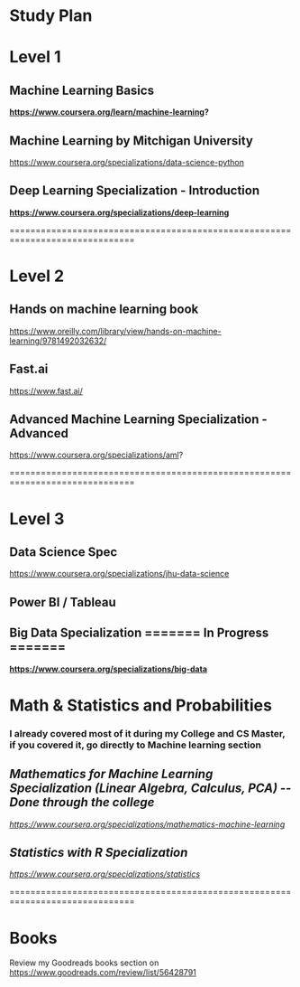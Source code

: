 # Study Plan

# Level 1

## Machine Learning Basics
<b> https://www.coursera.org/learn/machine-learning? </b> 

## Machine Learning by Mitchigan University
https://www.coursera.org/specializations/data-science-python

## Deep Learning Specialization - Introduction
<b> https://www.coursera.org/specializations/deep-learning </b> 

==============================================================================

# Level 2

## Hands on machine learning book
https://www.oreilly.com/library/view/hands-on-machine-learning/9781492032632/

## Fast.ai
https://www.fast.ai/

## Advanced Machine Learning Specialization - Advanced
https://www.coursera.org/specializations/aml?

==============================================================================

# Level 3

## Data Science Spec 
https://www.coursera.org/specializations/jhu-data-science

## Power BI / Tableau

## Big Data Specialization ======= In Progress =======
<b> https://www.coursera.org/specializations/big-data </b> 

# Math & Statistics and Probabilities

### I already covered most of it during my College and CS Master, if you covered it, go directly to Machine learning section

## <i> Mathematics for Machine Learning Specialization (Linear Algebra, Calculus, PCA) -- Done through the college 
https://www.coursera.org/specializations/mathematics-machine-learning

## Statistics with R Specialization
https://www.coursera.org/specializations/statistics
</i>

==============================================================================

# Books
Review my Goodreads books section on
https://www.goodreads.com/review/list/56428791
